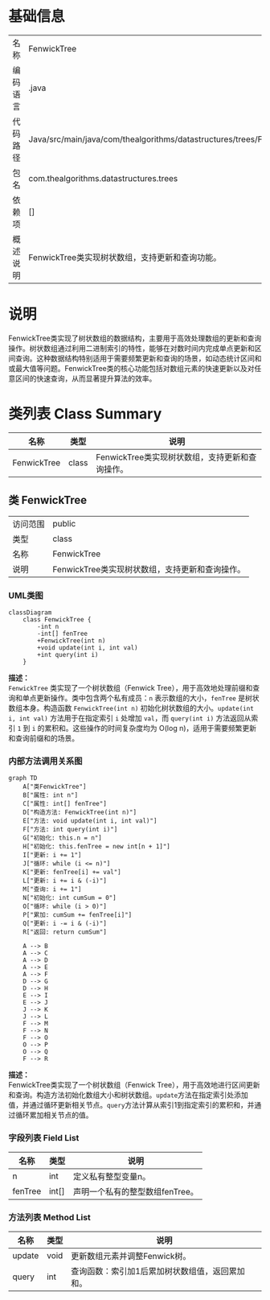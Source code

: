 # 基础信息

|      |      |
|------|------|
| 名称 | FenwickTree |
| 编码语言 | .java |
| 代码路径 | Java/src/main/java/com/thealgorithms/datastructures/trees/FenwickTree.java |
| 包名 | com.thealgorithms.datastructures.trees |
| 依赖项 | [] |
| 概述说明 | FenwickTree类实现树状数组，支持更新和查询功能。 |

# 说明

FenwickTree类实现了树状数组的数据结构，主要用于高效处理数组的更新和查询操作。树状数组通过利用二进制索引的特性，能够在对数时间内完成单点更新和区间查询。这种数据结构特别适用于需要频繁更新和查询的场景，如动态统计区间和或最大值等问题。FenwickTree类的核心功能包括对数组元素的快速更新以及对任意区间的快速查询，从而显著提升算法的效率。

# 类列表 Class Summary

| 名称   | 类型  | 说明 |
|-------|------|-------------|
| FenwickTree | class | FenwickTree类实现树状数组，支持更新和查询操作。 |



## 类 FenwickTree

|      |      |
|------|------|
| 访问范围 | public |
| 类型 | class |
| 名称 | FenwickTree |
| 说明 | FenwickTree类实现树状数组，支持更新和查询操作。 |


### UML类图

```mermaid
classDiagram
    class FenwickTree {
        -int n
        -int[] fenTree
        +FenwickTree(int n)
        +void update(int i, int val)
        +int query(int i)
    }
```

**描述：**  
`FenwickTree` 类实现了一个树状数组（Fenwick Tree），用于高效地处理前缀和查询和单点更新操作。类中包含两个私有成员：`n` 表示数组的大小，`fenTree` 是树状数组本身。构造函数 `FenwickTree(int n)` 初始化树状数组的大小。`update(int i, int val)` 方法用于在指定索引 `i` 处增加 `val`，而 `query(int i)` 方法返回从索引 `1` 到 `i` 的累积和。这些操作的时间复杂度均为 O(log n)，适用于需要频繁更新和查询前缀和的场景。


### 内部方法调用关系图

```mermaid
graph TD
    A["类FenwickTree"]
    B["属性: int n"]
    C["属性: int[] fenTree"]
    D["构造方法: FenwickTree(int n)"]
    E["方法: void update(int i, int val)"]
    F["方法: int query(int i)"]
    G["初始化: this.n = n"]
    H["初始化: this.fenTree = new int[n + 1]"]
    I["更新: i += 1"]
    J["循环: while (i <= n)"]
    K["更新: fenTree[i] += val"]
    L["更新: i += i & (-i)"]
    M["查询: i += 1"]
    N["初始化: int cumSum = 0"]
    O["循环: while (i > 0)"]
    P["累加: cumSum += fenTree[i]"]
    Q["更新: i -= i & (-i)"]
    R["返回: return cumSum"]

    A --> B
    A --> C
    A --> D
    A --> E
    A --> F
    D --> G
    D --> H
    E --> I
    E --> J
    J --> K
    J --> L
    F --> M
    F --> N
    F --> O
    O --> P
    O --> Q
    F --> R
```

**描述：**  
FenwickTree类实现了一个树状数组（Fenwick Tree），用于高效地进行区间更新和查询。构造方法初始化数组大小和树状数组。`update`方法在指定索引处添加值，并通过循环更新相关节点。`query`方法计算从索引1到指定索引的累积和，并通过循环累加相关节点的值。

### 字段列表 Field List

| 名称  | 类型  | 说明 |
|-------|-------|------|
| n | int | 定义私有整型变量n。 |
| fenTree | int[] | 声明一个私有的整型数组fenTree。 |

### 方法列表 Method List

| 名称  | 类型  | 说明 |
|-------|-------|------|
| update | void | 更新数组元素并调整Fenwick树。 |
| query | int | 查询函数：索引加1后累加树状数组值，返回累加和。 |




